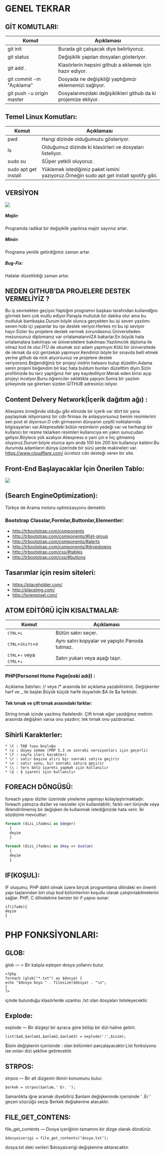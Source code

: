 # GENEL TEKRAR

## GİT KOMUTLARI:

Komut | Açıklaması
------------ | -------------
git init | Burada git çalışacak diye belirtiyoruz.
git status | Değişiklik yapılan dosyaları gösteriyor.
git add .  | Klasörlerin hepsini github a eklemek için hazır ediyor.
git commit -m "Açıklama" | Dosyada ne değişikliği yaptığımızı eklememizi sağlıyor.
git push -u origin master | Dosyalarımızdaki değişiklikleri github da ki projemize ekliyor.

## Temel Linux Komutları:
Komut | Açıklaması
------------ | -------------
pwd  | Hangi dizinde  olduğumuzu gösteriyor.
ls  | Olduğumuz dizinde ki klasörleri ve dosyaları listeliyor.
sudo su  | SÜper yetkili oluyoruz.
sudo apt get install   | Yüklemek istediğimiz paket ismini yazıyoruz.Örneğin sudo apt get install spotify gibi.

## VERSİYON

![](image/versiyon.jpg)
##### Majör:
Programda radikal bir değişiklik yapılırsa majör sayımız artar.
##### Minör:
Programa yenilik getirdiğimiz zaman artar.
##### Bug-Fix:
 Hatalar düzeltildiği zaman artar.


## NEDEN GITHUB’DA PROJELERE DESTEK VERMELİYİZ ?

Bu iş sevmekten geçiyor.Yaptığım programın başkası tarafından kullanıdğını görmek beni çok
mutlu ediyor.Parayla mutluluk bir dakika olur ama bu mutluluk bambaşka.Durum böyle olunca
gerçekten bu işi seven yazılımı seven hobi içi yapanlar bu işe destek veriyor.Herkes mi bu işi
seviyor hayır.Sizler bu projelere destek vermek zorundasınız.Üniversiteden mezunsunuz
diplomanız var ortalamalarınIZA bakarlar.En büyük hata ortalamalara bakılması ve üniversitelere
bakılması.Yazılımcılık diploma ile olmaz kod ile olur.İTÜ de okumak sizi adam yapmıyor.Kötü bir
üniversitede de okmak da sizi gerizekalı yapmıyor.Kendinizi böyle bir sınavda belli etmek yerine github da
nick alıyorsunuz ve projelere destek veriyorsınz.Beğendiğiniz bir projeyi inidrin hatasını bulup
düzeltin.Adama senin projeni beğendim bir kaç hata buldum bunları düzelttim diyin.Sizin profilinizde bu
tarz yaptığınız her şey kaydediliyor.Merak eden birisi açıp projeyi incelyor.Bunu öğrenciler
sıklıklıkla yapıyor.Sonra bir yazılım şirkeyinde işe girerken sizden GİTHUB adresinizi istiyor.

## Content Delvery Network(İçerik dağıtım ağı) :
Aliexpres örneğinde olduğu gibi elinizde bir
içerik var dört bir yana paylaşmak istiyorsanız bir cdn firması ile anlaşıyorsunuz benim resimlerimi
sen post et diyorsun.O cdn girmasının dünyanın çeşitli noktalarında bilgisayarları var.Aliepresdeki bütün resimlerin yedeği var ve herhangi bir kullanıcı bir resme tıklarken resimleri kullanıcıya en yakın sunucudan
geliyor.Böylece yük azalıyor.Aliexpress e yani çin e hiç gitmemiş oluyoruz.Durum böyle olunca
aynı anda 100 bin 200 bin kullanıcyı kaldırır.Bu durumda adamların dünya üzerinde bir sürü yerde
makineleri var.
https://www.cloudflare.com/ ücretsiz cdn desteği veren bir site.


## Front-End Başlayacaklar İçin Önerilen Tablo:

![](image/deneme.png)

## (Search EngineOptimization):

 Türkçe de Arama motoru optimizasyonu demektir.


### Bootstrap Classlar,Formlar,Buttonlar,Elementler:
* http://trbootstrap.com/components
* http://trbootstrap.com/components/#list-group
* http://trbootstrap.com/components/#alerts
* http://trbootstrap.com/components/#dropdowns
* http://trbootstrap.com/css/#tables
* http://trbootstrap.com/css/#buttons

## Tasarımlar için resim siteleri:

* https://placeholder.com/
* http://placeimg.com/
* http://lorempixel.com/

## ATOM EDİTÖRÜ İÇİN KISALTMALAR:

Komut | Açıklaması
------------ | -------------
<kbd>CTRL</kbd>+<kbd>L</kbd>| Bütün satırı seçer.
<kbd>CTRL</kbd>+<kbd>Shift</kbd>+<kbd>D</kbd> | Aynı satırı kopyalar ve yapıştır.Panoda tutmaz.
<kbd>CTRL</kbd>+<kbd>&uarr;</kbd>  veya <kbd>CTRL</kbd>+<kbd>&darr;</kbd>  |Satırı yukarı veya aşağı taşır.

### PHP(Personel Home Page(eski adı)) :

Açıklama Satırları:
 // veya /*    arasında bir açıklama yazabilirsiniz.
Değişkenler harf ve _ ile başlar.Büyük küçük harfe duyarlıdır.$A ile $a farklıdır.

#### Tek tırnak ve çift tırnak arasındaki farklar:
String tırnak içinde yazılmış ifadelerdir.
Çift tırnak eğer yazdığınız metinin arasında değişken varsa onu yazdırır, tek tırnak onu yazdıramaz.


## Sihirli Karakterler:
```
* \t : TAB tuşu boşluğu
* \v : düşey sekme (PHP 5.3 ve sonraki versiyonları için geçerli)
* \f : sayfa ileri karakteri
* \r : satır başına alıri bşr sonraki satıra geçirir
* \n : satır sonu, bir sonraki satıra geçirir
* \\ : ters bölü işareti yapmak için kullanılır
* \$ : $ işareti için kullanılır
```
## FOREACH DÖNGÜSÜ:

foreach yapısı diziler üzerinde yineleme yapmayı kolaylaştırmaktadır. foreach yalnızca diziler ve
nesneler için kullanılabilir; farklı veri türünde veya ilklendirilmemiş bir değişken ile kullanmak
istediğinizde hata verir. İki sözdizimi mevcuttur:
```php
foreach (dizi_ifadesi as $değer)
  {
  deyim
  }
```
````php
foreach (dizi_ifadesi as $key => $value)
  {
  deyim
  }
````

## IF(KOŞUL):

IF oluşumu, PHP dahil olmak üzere birçok programlama dilindeki en önemli yapı taşlarından biri olup
kod bölümlerinin koşullu olarak çalıştırılabilmelerini sağlar. PHP, C dilindekine benzer bir if yapısı
sunar:
```
if(ifade){
deyim
}
```
# PHP FONKSİYONLARI:
## GLOB:

glob — > Bir kalıpla eşleşen dosya yollarını bulur.
```
<?php
foreach (glob("*.txt") as $dosya) {
echo "$dosya boyu " . filesize($dosya) . "\n";
}
?>
```
içinde bulunduğu klasörlerde uzantısı .txt olan dosyaları listeleyecektir.

## Explode:

explode — Bir dizgeyi bir ayraca göre bölüp bir dizi haline getirir.
```
list($ad,$anlam1,$anlam2,$anlam3) = explode(':',$isim);
```
$isim değişkenin içerisinde : olan bölümleri parçalayacaktır.List fonksiyonu ise onları dizi şekline
getirecektir.

## STRPOS:

strpos — Bir alt dizgenin ilkinin konumunu bulur.
```
$erkek = strpos($anlam,' Er. ');
```
Samanlıkta iğne aramak diyebiliriz.$anlam değişkeninde içerisinde ‘ .Er ‘ geçen sözcüğü seçip
$erkek değişkenine atacaktır.


## FILE_GET_CONTENS:

file_get_contents — Dosya içeriğinin tamamını bir dizge olarak döndürür.
```
$dosyaicerigi = file_get_contents(‘dosya.txt’);
```
dosya.txt deki verileri $dosyaicerigi değişkenine aktaracaktır.
